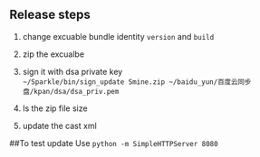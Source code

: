 
## Release steps
1. change excuable bundle identity `version` and `build`
2. zip the excualbe
3. sign it with dsa private key  
`~/Sparkle/bin/sign_update Smine.zip ~/baidu_yun/百度云同步盘/kpan/dsa/dsa_priv.pem`  

4. ls the zip file size
5. update the cast xml

##To test update
Use `python -m SimpleHTTPServer 8080`  

